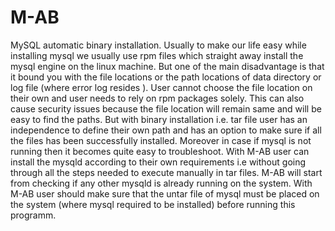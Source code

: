 # M-AB

MySQL automatic binary installation. Usually to make our life easy while installing mysql we usually use rpm files which straight away install the mysql engine on the linux machine. But one of the main disadvantage is that it bound you with the file locations or the path locations of data directory or log file (where error log resides ). User cannot choose the file location on their own and user needs to rely on rpm packages solely. This can also cause security issues because the file location will remain same and will be easy to find the paths. But with binary installation i.e. tar file user has an independence to define their own path and has an option to make sure if all the files has been successfully installed. Moreover in case if mysql is not running then it becomes quite easy to troubleshoot. With M-AB user can install the mysqld according to their own requirements i.e without going through all the steps needed to execute manually in tar files. M-AB will start from checking if any other mysqld is already running on the system. With M-AB user should make sure that the untar file of mysql must be placed on the system (where mysql required to be installed) before running this programm.

